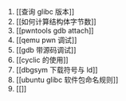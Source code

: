 1. [[查询 glibc 版本]]
2. [[如何计算结构体字节数]]
3. [[pwntools gdb attach]]
4. [[qemu pwn 调试]]
5. [[gdb 带源码调试]]
6. [[cyclic 的使用]]
7. [[dbgsym 下载符号与 ld]]
8. [[ubuntu glibc 软件包命名规则]]
9. [[]]